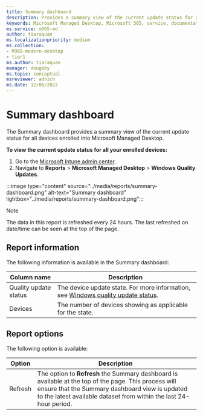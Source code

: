 ```yaml
---
title: Summary dashboard
description: Provides a summary view of the current update status for all devices enrolled into Microsoft Managed Desktop.
keywords: Microsoft Managed Desktop, Microsoft 365, service, documentation
ms.service: m365-md
author: tiaraquan
ms.localizationpriority: medium
ms.collection: 
- M365-modern-desktop
- tier1
ms.author: tiaraquan
manager: dougeby
ms.topic: conceptual
msreviewer: adnich
ms.date: 12/06/2022
---
```


# Summary dashboard

The Summary dashboard provides a summary view of the current update status for all devices enrolled into Microsoft Managed Desktop.

**To view the current update status for all your enrolled devices:**

1. Go to the [Microsoft Intune admin center](https://go.microsoft.com/fwlink/?linkid=2109431).
1. Navigate to **Reports** > **Microsoft Managed Desktop** > **Windows Quality Updates**.

:::image type="content" source="../media/reports/summary-dashboard.png" alt-text="Summary dashboard" lightbox="../media/reports/summary-dashboard.png":::

> [!NOTE]
> The data in this report is refreshed every 24 hours. The last refreshed on date/time can be seen at the top of the page.

## Report information

The following information is available in the Summary dashboard:

| Column name | Description |
| ----- | ----- |
| Quality update status | The device update state. For more information, see [Windows quality update status](../operate/reports.md#windows-quality-update-statuses). |
| Devices | The number of devices showing as applicable for the state. |

## Report options

The following option is available:

| Option | Description |
| ----- | ----- |
| Refresh | The option to **Refresh** the Summary dashboard is available at the top of the page. This process will ensure that the Summary dashboard view is updated to the latest available dataset from within the last 24-hour period. |
